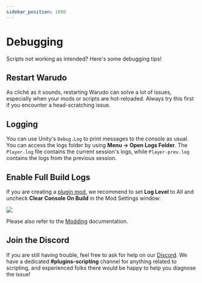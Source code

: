 ```yaml
---
sidebar_position: 1000
---
```


# Debugging

Scripts not working as intended? Here's some debugging tips!

## Restart Warudo

As cliché as it sounds, restarting Warudo can solve a lot of issues, especially when your mods or scripts are hot-reloaded. Always try this first if you encounter a head-scratching issue.

## Logging

You can use Unity's `Debug.Log` to print messages to the console as usual. You can access the logs folder by using **Menu → Open Logs Folder**. The `Player.log` file contains the current session's logs, while `Player-prev.log` contains the logs from the previous session.

## Enable Full Build Logs

If you are creating a [plugin mod](plugin-mod), we recommend to set **Log Level** to All and uncheck **Clear Console On Build** in the Mod Settings window:

![](/doc-img/en-mod-13.png)

Please also refer to the [Modding](../modding/mod-sdk#custom-scripts) documentation.

## Join the Discord

If you are still having trouble, feel free to ask for help on our [Discord](https://discord.gg/warudo). We have a dedicated **#plugins-scripting** channel for anything related to scripting, and experienced folks there would be happy to help you diagnose the issue!
